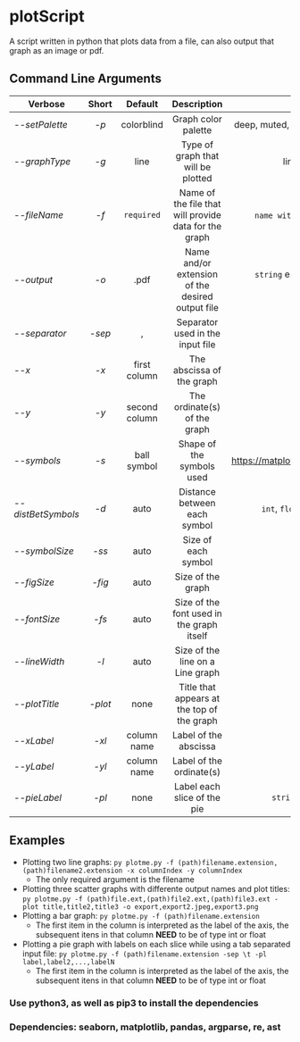 # plotScript
 A script written in python that plots data from a file, can also output that graph as an image or pdf. 

## Command Line Arguments
| Verbose            | Short    | Default       | Description                                           | Valid Values                                           |
|--------------------|:--------:|:-------------:|:-----------------------------------------------------:|:------------------------------------------------------:|
| _--setPalette_     | _-p_     | colorblind    | Graph color palette                                   | deep, muted, pastel, bright, dark and colorblind       |
| _--graphType_      | _-g_     | line          | Type of graph that will be plotted                    | line, scatter, pie and bar                             |
| _--fileName_       | _-f_     | `required`    | Name of the file that will provide data for the graph | `name with or without path`.`extension`                |
| _--output_         | _-o_     | .pdf          | Name and/or extension of the desired output file      | `string` e.g. "outputFile.pdf", ".png" or "outputName" |
| _--separator_      | _-sep_   | ,             | Separator used in the input file                      | `string`                                               |
| _--x_              | _-x_     | first column  | The abscissa of the graph                             | `int`                                                  |
| _--y_              | _-y_     | second column | The ordinate(s) of the graph                          | `int`                                                  |
| _--symbols_        | _-s_     | ball symbol   | Shape of the symbols used                             | https://matplotlib.org/3.1.0/api/markers_api.html      |
| _--distBetSymbols_ | _-d_     | auto          | Distance between each symbol                          | `int`, `float`, `None`, `(int,int,int)` etc            |
| _--symbolSize_     | _-ss_    | auto          | Size of each symbol                                   | `int` or `float`                                       |
| _--figSize_        | _-fig_   | auto          | Size of the graph                                     | `float,float`                                          |
| _--fontSize_       | _-fs_    | auto          | Size of the font used in the graph itself             | `int`                                                  |
| _--lineWidth_      | _-l_     | auto          | Size of the line on a Line graph                      | `int` or `float`                                       |
| _--plotTitle_      | _-plot_  | none          | Title that appears at the top of the graph            | `string`                                               |
| _--xLabel_         | _-xl_    | column name   | Label of the abscissa                                 | `string`                                               |
| _--yLabel_         | _-yl_    | column name   | Label of the ordinate(s)                              | `string`                                               |
| _--pieLabel_       | _-pl_    | none          | Label each slice of the pie                           | `string1,string2,...,stringN`                          |

## Examples
 - Plotting two line graphs: `py plotme.py -f (path)filename.extension,(path)filename2.extension -x columnIndex -y columnIndex`
    - The only required argument is the filename 
 - Plotting three scatter graphs with differente output names and plot titles: `py plotme.py -f (path)file.ext,(path)file2.ext,(path)file3.ext -plot title,title2,title3 -o export,export2.jpeg,export3.png` 
 - Plotting a bar graph: `py plotme.py -f (path)filename.extension`
    - The first item in the column is interpreted as the label of the axis, the subsequent itens in that column **NEED** to be of type int or float
 - Plotting a pie graph with labels on each slice while using a tab separated input file: `py plotme.py -f (path)filename.extension -sep \t -pl label,label2,...,labelN`
    - The first item in the column is interpreted as the label of the axis, the subsequent itens in that column **NEED** to be of type int or float

### Use python3, as well as pip3 to install the dependencies

### Dependencies: seaborn, matplotlib, pandas, argparse, re, ast

